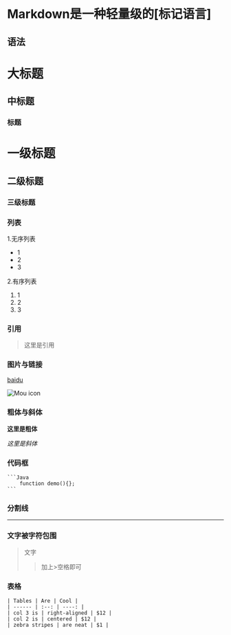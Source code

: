 # Markdown是一种轻量级的[标记语言]

## 语法
	
大标题
=================

中标题
-----------------

### 标题
		
# 一级标题
## 二级标题
### 三级标题

### 列表

1.无序列表

* 1
* 2
* 3

2.有序列表

1. 1
2. 2
3. 3

### 引用
> 这里是引用

### 图片与链接

[baidu](http://baidu.com)

![Mou icon](http://mouapp.com/Mou_128.png)

### 粗体与斜体

**这里是粗体**

*这里是斜体*

### 代码框

	```Java
		function demo(){};
	```

### 分割线
***

### 文字被字符包围
> 文字
> > 加上>空格即可
### 表格

	| Tables | Are | Cool |
	| ------ | :--: | ----: |
	| col 3 is | right-aligned | $12 |
	| col 2 is | centered | $12 |
	| zebra stripes | are neat | $1 |
